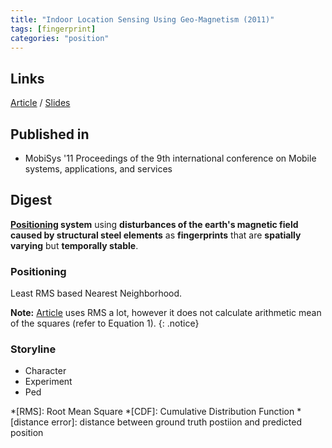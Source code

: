 ```yaml
---
title: "Indoor Location Sensing Using Geo-Magnetism (2011)"
tags: [fingerprint]
categories: "position"
---
```


## Links
[Article][article_link]
/
[Slides](https://sigmobile.org/mobisys/2011/slides/magnetism.pdf)

## Published in
- MobiSys '11 Proceedings of the 9th international conference on Mobile systems, applications, and services

## Digest
**[Positioning](#positioning) system** using **disturbances of the earth's magnetic field caused by structural steel elements** as **fingerprints** that are **spatially varying** but **temporally stable**.

### Positioning
Least RMS based Nearest Neighborhood.

**Note:** [Article](article_link) uses RMS a lot, however it does not calculate arithmetic mean of the squares (refer to Equation 1).
{: .notice}

### Storyline
- Character
- Experiment
- Ped

[article_link]: https://www.media.mit.edu/speech/papers/2011/positioning.systems.pdf

*[RMS]: Root Mean Square
*[CDF]: Cumulative Distribution Function
*[distance error]: distance between ground truth postiion and predicted position